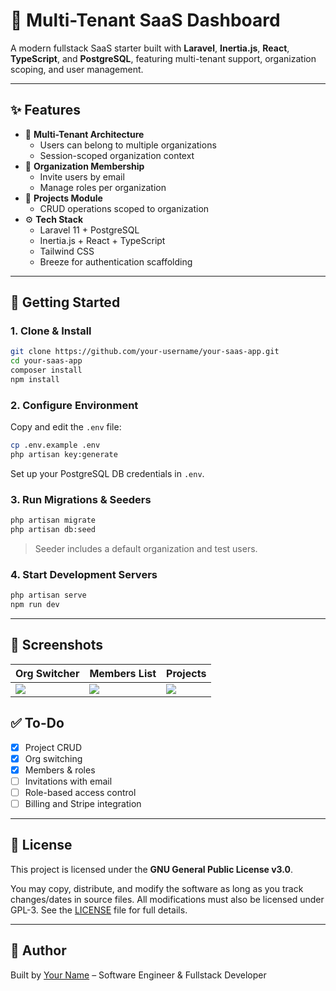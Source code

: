 # 🏢 Multi-Tenant SaaS Dashboard

A modern fullstack SaaS starter built with **Laravel**, **Inertia.js**, **React**, **TypeScript**, and **PostgreSQL**, featuring multi-tenant support, organization scoping, and user management.

---

## ✨ Features

- 🔐 **Multi-Tenant Architecture**
  - Users can belong to multiple organizations
  - Session-scoped organization context
- 👥 **Organization Membership**
  - Invite users by email
  - Manage roles per organization
- 📁 **Projects Module**
  - CRUD operations scoped to organization
- ⚙️ **Tech Stack**
  - Laravel 11 + PostgreSQL
  - Inertia.js + React + TypeScript
  - Tailwind CSS
  - Breeze for authentication scaffolding

---

## 🚀 Getting Started

### 1. Clone & Install

```bash
git clone https://github.com/your-username/your-saas-app.git
cd your-saas-app
composer install
npm install
```

### 2. Configure Environment

Copy and edit the `.env` file:

```bash
cp .env.example .env
php artisan key:generate
```

Set up your PostgreSQL DB credentials in `.env`.

### 3. Run Migrations & Seeders

```bash
php artisan migrate
php artisan db:seed
```

> Seeder includes a default organization and test users.

### 4. Start Development Servers

```bash
php artisan serve
npm run dev
```

---

## 📸 Screenshots

| Org Switcher | Members List | Projects |
|--------------|--------------|----------|
| ![](docs/screens/org-switcher.png) | ![](docs/screens/members-list.png) | ![](docs/screens/projects.png) |

## ✅ To-Do

- [x] Project CRUD
- [x] Org switching
- [x] Members & roles
- [ ] Invitations with email
- [ ] Role-based access control
- [ ] Billing and Stripe integration

---

## 📄 License

This project is licensed under the **GNU General Public License v3.0**.

You may copy, distribute, and modify the software as long as you track changes/dates in source files. All modifications must also be licensed under GPL-3. See the [LICENSE](./LICENSE) file for full details.

---

## 👤 Author

Built by [Your Name](https://github.com/your-username) – Software Engineer & Fullstack Developer
